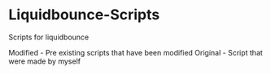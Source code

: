 # Liquidbounce-Scripts
Scripts for liquidbounce

Modified - Pre existing scripts that have been modified
Original - Script that were made by myself